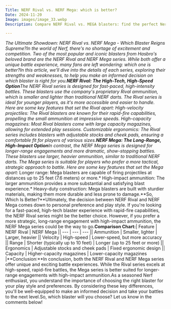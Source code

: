 ```yaml
---
Title: NERF Rival vs. NERF Mega: which is better?
Date: 2024-11-20
Image: images/image_33.webp
Description: Compare NERF Rival vs. MEGA blasters: find the perfect Nerf gun for your needs with this head-to-head battle analysis of range, accuracy, and performance.  

---
```


**The Ultimate Showdown: NERF Rival vs. NERF Mega - Which Blaster Reigns Supreme?**In the world of Nerf, there's no shortage of excitement and competition. Two of the most popular and iconic blasters from Hasbro's beloved brand are the NERF Rival and NERF Mega series. While both offer a unique battle experience, many fans are left wondering: which one is better?In this article, we'll dive into the details of each series, exploring their strengths and weaknesses, to help you make an informed decision on which blaster is right for you.**NERF Rival: The High-Tech, High-Speed Option**The NERF Rival series is designed for fast-paced, high-intensity battles. These blasters use the company's proprietary Rival ammunition, which is smaller and lighter than traditional NERF darts. The Rival series is ideal for younger players, as it's more accessible and easier to handle. Here are some key features that set the Rival apart:* High-velocity projectiles: The Rival blasters are known for their rapid-fire capabilities, propelling the small ammunition at impressive speeds.* High-capacity magazines: Most Rival blasters come with large capacity magazines, allowing for extended play sessions.* Customizable ergonomics: The Rival series includes blasters with adjustable stocks and cheek pads, ensuring a comfortable fit for players of various sizes.**NERF Mega: The Long-Range, High-Impact Option**In contrast, the NERF Mega series is designed for longer-range engagements and more dramatic, show-stopping battles. These blasters use larger, heavier ammunition, similar to traditional NERF darts. The Mega series is suitable for players who prefer a more tactical, strategic approach to battle. Here are some key features that set the Mega apart:* Longer range: Mega blasters are capable of firing projectiles at distances up to 25 feet (7.6 meters) or more.* High-impact ammunition: The larger ammunition provides a more substantial and satisfying blast experience.* Heavy-duty construction: Mega blasters are built with sturdier materials, making them more durable and less prone to damage.**So, Which Is Better?**Ultimately, the decision between NERF Rival and NERF Mega comes down to personal preference and play style. If you're looking for a fast-paced, high-tech blaster experience with rapid-fire capabilities, the NERF Rival series might be the better choice. However, if you prefer a more strategic, long-range engagement with high-impact ammunition, the NERF Mega series could be the way to go.**Comparison Chart:**| Feature | NERF Rival | NERF Mega || --- | --- | --- || Ammunition | Smaller, lighter | Larger, heavier || Velocity | High-speed | Lower-speed, but more accuracy || Range | Shorter (typically up to 10 feet) | Longer (up to 25 feet or more) || Ergonomics | Adjustable stocks and cheek pads | Fixed ergonomic design || Capacity | Higher-capacity magazines | Lower-capacity magazines |**Conclusion:**In conclusion, both the NERF Rival and NERF Mega series offer unique and exciting battle experiences. While the Rival series excels at high-speed, rapid-fire battles, the Mega series is better suited for longer-range engagements with high-impact ammunition.As a seasoned Nerf enthusiast, you understand the importance of choosing the right blaster for your play style and preferences. By considering these key differences, you'll be well-equipped to make an informed decision and take your battles to the next level.So, which blaster will you choose? Let us know in the comments below! 

